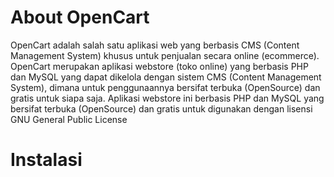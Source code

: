 # About OpenCart
OpenCart adalah salah satu aplikasi web yang berbasis CMS (Content Management System) khusus untuk penjualan secara online (ecommerce). OpenCart merupakan aplikasi webstore (toko online) yang berbasis PHP dan MySQL yang dapat dikelola dengan sistem CMS (Content Management System), dimana untuk penggunaannya bersifat terbuka (OpenSource) dan gratis untuk siapa saja. Aplikasi webstore ini berbasis PHP dan MySQL yang bersifat terbuka (OpenSource) dan gratis untuk digunakan dengan lisensi GNU General Public License

# Instalasi
